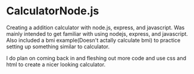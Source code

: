 # CalculatorNode.js
Creating a addition calculator with node.js, express, and javascript. Was mainly intended to get familiar with using nodejs,
express, and javascript. Also included a bmi example(Doesn't actally calculate bmi) to practice setting up something similar to 
calculator. 

I do plan on coming back in and fleshing out more code and use css and html to create a nicer looking calculator. 
